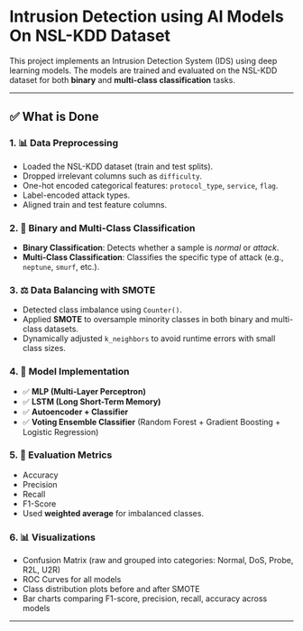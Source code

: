 # Intrusion Detection using AI Models On NSL-KDD Dataset


This project implements an Intrusion Detection System (IDS) using deep learning models. The models are trained and evaluated on the NSL-KDD dataset for both **binary** and **multi-class classification** tasks.

---

## ✅ What is Done

### 1. 📊 Data Preprocessing
- Loaded the NSL-KDD dataset (train and test splits).
- Dropped irrelevant columns such as `difficulty`.
- One-hot encoded categorical features: `protocol_type`, `service`, `flag`.
- Label-encoded attack types.
- Aligned train and test feature columns.

### 2. 🔄 Binary and Multi-Class Classification
- **Binary Classification**: Detects whether a sample is *normal* or *attack*.
- **Multi-Class Classification**: Classifies the specific type of attack (e.g., `neptune`, `smurf`, etc.).

### 3. ⚖️ Data Balancing with SMOTE
- Detected class imbalance using `Counter()`.
- Applied **SMOTE** to oversample minority classes in both binary and multi-class datasets.
- Dynamically adjusted `k_neighbors` to avoid runtime errors with small class sizes.

### 4. 🤖 Model Implementation
- ✅ **MLP (Multi-Layer Perceptron)**
- ✅ **LSTM (Long Short-Term Memory)**
- ✅ **Autoencoder + Classifier**
- ✅ **Voting Ensemble Classifier** (Random Forest + Gradient Boosting + Logistic Regression)

### 5. 📐 Evaluation Metrics
- Accuracy
- Precision
- Recall
- F1-Score
- Used **weighted average** for imbalanced classes.

### 6. 📊 Visualizations
- Confusion Matrix (raw and grouped into categories: Normal, DoS, Probe, R2L, U2R)
- ROC Curves for all models
- Class distribution plots before and after SMOTE
- Bar charts comparing F1-score, precision, recall, accuracy across models

---

